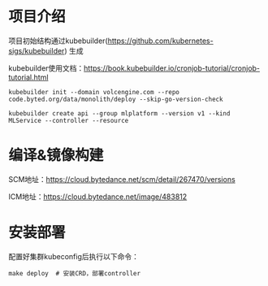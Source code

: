 # 项目介绍

项目初始结构通过kubebuilder(https://github.com/kubernetes-sigs/kubebuilder) 生成

kubebuilder使用文档：https://book.kubebuilder.io/cronjob-tutorial/cronjob-tutorial.html

```
kubebuilder init --domain volcengine.com --repo code.byted.org/data/monolith/deploy --skip-go-version-check

kubebuilder create api --group mlplatform --version v1 --kind MLService --controller --resource
```

# 编译&镜像构建

SCM地址：https://cloud.bytedance.net/scm/detail/267470/versions

ICM地址：https://cloud.bytedance.net/image/483812

# 安装部署

配置好集群kubeconfig后执行以下命令：

```
make deploy  # 安装CRD，部署controller
```

